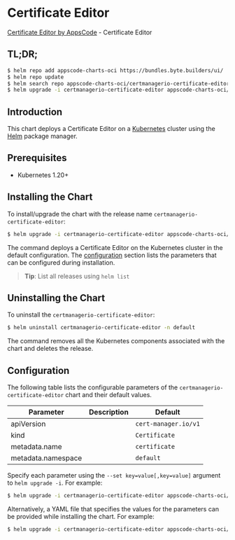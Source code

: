 # Certificate Editor

[Certificate Editor by AppsCode](https://byte.builders) - Certificate Editor

## TL;DR;

```bash
$ helm repo add appscode-charts-oci https://bundles.byte.builders/ui/
$ helm repo update
$ helm search repo appscode-charts-oci/certmanagerio-certificate-editor --version=v0.4.20
$ helm upgrade -i certmanagerio-certificate-editor appscode-charts-oci/certmanagerio-certificate-editor -n default --create-namespace --version=v0.4.20
```

## Introduction

This chart deploys a Certificate Editor on a [Kubernetes](http://kubernetes.io) cluster using the [Helm](https://helm.sh) package manager.

## Prerequisites

- Kubernetes 1.20+

## Installing the Chart

To install/upgrade the chart with the release name `certmanagerio-certificate-editor`:

```bash
$ helm upgrade -i certmanagerio-certificate-editor appscode-charts-oci/certmanagerio-certificate-editor -n default --create-namespace --version=v0.4.20
```

The command deploys a Certificate Editor on the Kubernetes cluster in the default configuration. The [configuration](#configuration) section lists the parameters that can be configured during installation.

> **Tip**: List all releases using `helm list`

## Uninstalling the Chart

To uninstall the `certmanagerio-certificate-editor`:

```bash
$ helm uninstall certmanagerio-certificate-editor -n default
```

The command removes all the Kubernetes components associated with the chart and deletes the release.

## Configuration

The following table lists the configurable parameters of the `certmanagerio-certificate-editor` chart and their default values.

|     Parameter      | Description |             Default             |
|--------------------|-------------|---------------------------------|
| apiVersion         |             | <code>cert-manager.io/v1</code> |
| kind               |             | <code>Certificate</code>        |
| metadata.name      |             | <code>certificate</code>        |
| metadata.namespace |             | <code>default</code>            |


Specify each parameter using the `--set key=value[,key=value]` argument to `helm upgrade -i`. For example:

```bash
$ helm upgrade -i certmanagerio-certificate-editor appscode-charts-oci/certmanagerio-certificate-editor -n default --create-namespace --version=v0.4.20 --set apiVersion=cert-manager.io/v1
```

Alternatively, a YAML file that specifies the values for the parameters can be provided while
installing the chart. For example:

```bash
$ helm upgrade -i certmanagerio-certificate-editor appscode-charts-oci/certmanagerio-certificate-editor -n default --create-namespace --version=v0.4.20 --values values.yaml
```
